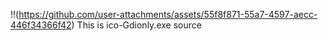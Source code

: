 !!(https://github.com/user-attachments/assets/55f8f871-55a7-4597-aecc-446f34366f42)  This is ico-Gdionly.exe source
